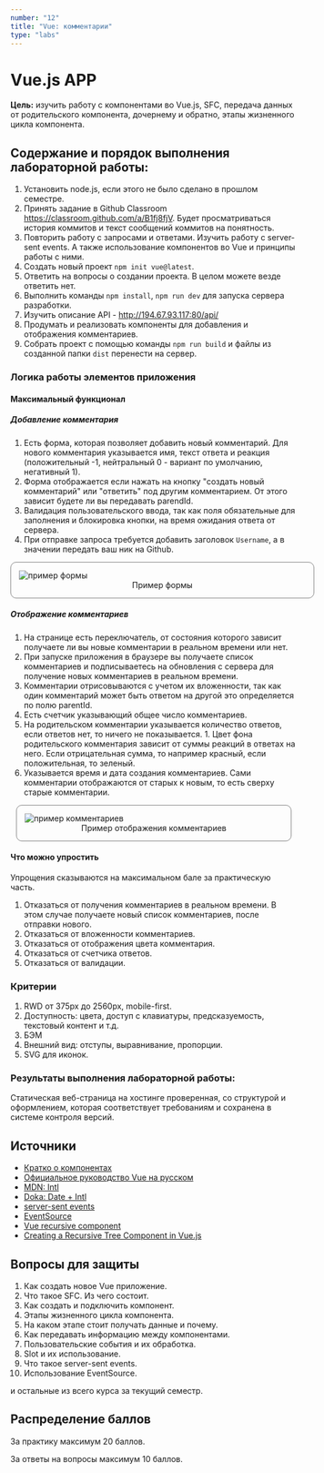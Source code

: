```yaml
---
number: "12"
title: "Vue: комментарии"
type: "labs"
---
```


# Vue.js APP

**Цель:** изучить работу с компонентами во Vue.js, SFC, передача данных от родительского компонента, дочернему и обратно, этапы жизненного цикла компонента.

## Содержание и порядок выполнения лабораторной работы:

1. Установить node.js, если этого не было сделано в прошлом семестре.
1. Принять задание в Github Classroom https://classroom.github.com/a/B1fj8fjV. Будет просматриваться история коммитов и текст сообщений коммитов на понятность.
1. Повторить работу с запросами и ответами. Изучить работу с server-sent events. А также использование компонентов во Vue и принципы работы с ними.
1. Создать новый проект `npm init vue@latest`.
1. Ответить на вопросы о создании проекта. В целом можете везде ответить нет.
1. Выполнить команды `npm install`, `npm run dev` для запуска сервера разработки.
1. Изучить описание API - http://194.67.93.117:80/api/
1. Продумать и реализовать компоненты для добавления и отображения комментариев.
1. Собрать проект с помощью команды `npm run build` и файлы из созданной папки `dist` перенести на сервер.

### Логика работы элементов приложения

#### Максимальный функционал

##### Добавление комментария

1. Есть форма, которая позволяет добавить новый комментарий. Для нового комментария указывается имя, текст ответа и реакция (положительный -1, нейтральный 0 - вариант по умолчанию, негативный 1).
1. Форма отображается если нажать на кнопку "создать новый комментарий" или "ответить" под другим комментарием. От этого зависит будете ли вы передавать parendId.
1. Валидация пользовательского ввода, так как поля обязательные для заполнения и блокировка кнопки, на время ожидания ответа от сервера.
1. При отправке запроса требуется добавить заголовок `Username`, а в значении передать ваш ник на Github.

<figure style="border: 1px solid grey; border-radius: 10px; padding: 1em; width: 100%; margin-inline: auto;">
<img src="/comment.jpg" alt="пример формы" style="margin: 0 auto;">
<figcaption style="text-align: center">Пример формы</figcaption>
</figure>

##### Отображение комментариев

1. На странице есть переключатель, от состояния которого зависит получаете ли вы новые комментарии в реальном времени или нет.
1. При запуске приложения в браузере вы получаете список комментариев и подписываетесь на обновления с сервера для получение новых комментариев в реальном времени.
1. Комментарии отрисовываются с учетом их вложенности, так как один комментарий может быть ответом на другой это определяется по полю parentId.
1. Есть счетчик указывающий общее число комментариев.
1. На родительском комментарии указывается количество ответов, если ответов нет, то ничего не показывается. 1. Цвет фона родительского комментария зависит от суммы реакций в ответах на него. Если отрицательная сумма, то например красный, если положительная, то зеленый.
1. Указывается время и дата создания комментариев. Сами комментарии отображаются от старых к новым, то есть сверху старые комментарии.

<figure style="border: 1px solid grey; border-radius: 10px; padding: 1em; width: 90%; margin-inline: auto;">
<img src="/show-comments.jpg" alt="пример комментариев" style="margin: 0 auto;">
<figcaption style="text-align: center">Пример отображения комментариев</figcaption>
</figure>

#### Что можно упростить

Упрощения сказываются на максимальном бале за практическую часть.

1. Отказаться от получения комментариев в реальном времени. В этом случае получаете новый список комментариев, после отправки нового.
1. Отказаться от вложенности комментариев.
1. Отказаться от отображения цвета комментария.
1. Отказаться от счетчика ответов.
1. Отказаться от валидации.

### Критерии

1. RWD от 375px до 2560px, mobile-first.
1. Доступность: цвета, доступ с клавиатуры, предсказуемость, текстовый контент и т.д.
1. БЭМ
1. Внешний вид: отступы, выравнивание, пропорции.
1. SVG для иконок.

### Результаты выполнения лабораторной работы:

Статическая веб-страница на хостинге проверенная, со структурой и оформлением, которая соответствует требованиям и сохранена в системе контроля версий.

## Источники

- [Кратко о компонентах](https://vuejs.org/guide/essentials/component-basics.html)
- [Официальное руководство Vue на русском](https://v3.ru.vuejs.org/ru/guide/introduction.html)
- [MDN: Intl](https://developer.mozilla.org/ru/docs/Web/JavaScript/Reference/Global_Objects/Intl)
- [Doka: Date + Intl](https://doka.guide/js/date/)
- [server-sent events](https://developer.mozilla.org/ru/docs/Web/API/Server-sent_events/Using_server-sent_events)
- [EventSource](https://developer.mozilla.org/en-US/docs/Web/API/EventSource)
- [Vue recursive component](https://blog.logrocket.com/rendering-nested-comments-recursive-components-vue/)
- [Creating a Recursive Tree Component in Vue.js](https://www.digitalocean.com/community/tutorials/vuejs-recursive-components)

## Вопросы для защиты

1. Как создать новое Vue приложение.
1. Что такое SFC. Из чего состоит.
1. Как создать и подключить компонент.
1. Этапы жизненного цикла компонента.
1. На каком этапе стоит получать данные и почему.
1. Как передавать информацию между компонентами.
1. Пользовательские события и их обработка.
1. Slot и их использование.
1. Что такое server-sent events.
1. Использование EventSource.

и остальные из всего курса за текущий семестр.

## Распределение баллов

За практику максимум 20 баллов.

За ответы на вопросы максимум 10 баллов.
